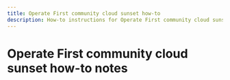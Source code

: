 ```yaml
---
title: Operate First community cloud sunset how-to
description: How-to instructions for Operate First community cloud sunset activities 
---
```


# Operate First community cloud sunset how-to notes

